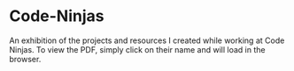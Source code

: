 # Code-Ninjas
An exhibition of the projects and resources I created while working at Code Ninjas.
To view the PDF, simply click on their name and will load in the browser.
